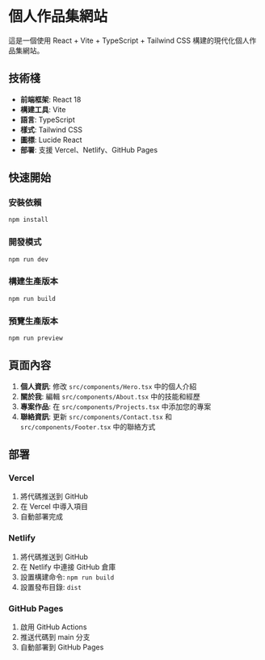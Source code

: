 # 個人作品集網站

這是一個使用 React + Vite + TypeScript + Tailwind CSS 構建的現代化個人作品集網站。

## 技術棧

- **前端框架**: React 18
- **構建工具**: Vite
- **語言**: TypeScript
- **樣式**: Tailwind CSS
- **圖標**: Lucide React
- **部署**: 支援 Vercel、Netlify、GitHub Pages

## 快速開始

### 安裝依賴
```bash
npm install
```

### 開發模式
```bash
npm run dev
```

### 構建生產版本
```bash
npm run build
```

### 預覽生產版本
```bash
npm run preview
```

## 頁面內容

1. **個人資訊**: 修改 `src/components/Hero.tsx` 中的個人介紹
2. **關於我**: 編輯 `src/components/About.tsx` 中的技能和經歷
3. **專案作品**: 在 `src/components/Projects.tsx` 中添加您的專案
4. **聯絡資訊**: 更新 `src/components/Contact.tsx` 和 `src/components/Footer.tsx` 中的聯絡方式

## 部署

### Vercel
1. 將代碼推送到 GitHub
2. 在 Vercel 中導入項目
3. 自動部署完成

### Netlify
1. 將代碼推送到 GitHub
2. 在 Netlify 中連接 GitHub 倉庫
3. 設置構建命令: `npm run build`
4. 設置發布目錄: `dist`

### GitHub Pages
1. 啟用 GitHub Actions
2. 推送代碼到 main 分支
3. 自動部署到 GitHub Pages
